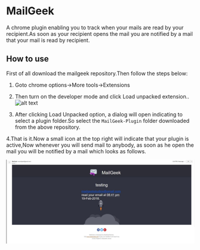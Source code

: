 # MailGeek
A chrome plugin enabling you to track when your mails are read by your recipient.As soon as your recipient opens the mail you are notified by a mail that your mail is read by recipient.

## How to use
First of all download the mailgeek repository.Then follow the steps below:
1. Goto chrome options->More tools->Extensions

2. Then turn on the developer mode and click Load unpacked extension..
![alt text](https://developer.chrome.com/native-client/images/extensions-management.png)

3. After clicking Load Unpacked option, a dialog will open indicating to select a plugin folder.So select the `MailGeek-Plugin` folder downloaded from the above repository.

4.That is it.Now a small icon at the top right will indicate that your plugin is active,Now whenever you will send mail to anybody, as soon as he open the mail you will be notified by a mail which looks as follows.

![alt text](/images/snip1_edit.jpg)

